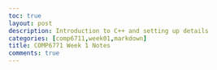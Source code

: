 ```yaml
---
toc: true
layout: post
description: Introduction to C++ and setting up details
categories: [comp6711,week01,markdown]
title: COMP6771 Week 1 Notes
comments: true
---
```

